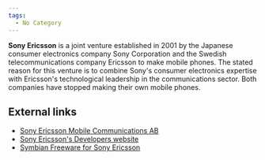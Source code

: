 ```yaml
---
tags:
  - No Category
---
```

**Sony Ericsson** is a joint venture established in 2001 by the Japanese
consumer electronics company Sony Corporation and the Swedish
telecommunications company Ericsson to make mobile phones. The stated
reason for this venture is to combine Sony's consumer electronics
expertise with Ericsson's technological leadership in the communications
sector. Both companies have stopped making their own mobile phones.

## External links

- [Sony Ericsson Mobile Communications AB](http://www.sonyericsson.com/)
- [Sony Ericsson's Developers
  website](http://developer.sonyericsson.com/)
- [Symbian Freeware for Sony Ericsson](http://www.symbianfreeware.org/)